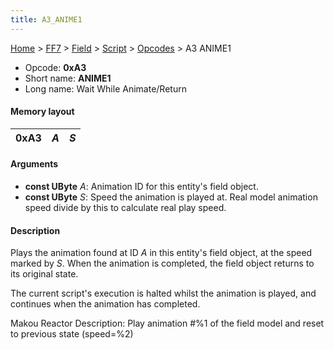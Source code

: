 ```yaml
---
title: A3_ANIME1
---
```


[Home](../../../../index.md) > [FF7](../../../../FF7.md) > [Field](../../../Field.md) > [Script](../../Script.md) > [Opcodes](../Opcodes.md) > A3 ANIME1

-   Opcode: **0xA3**
-   Short name: **ANIME1**
-   Long name: Wait While Animate/Return

#### Memory layout

| 0xA3 | *A* | *S* |
|------|-----|-----|

#### Arguments

-   **const UByte** *A*: Animation ID for this entity's field object.
-   **const UByte** *S*: Speed the animation is played at. Real model animation speed divide by this to calculate real play speed.

#### Description

Plays the animation found at ID *A* in this entity's field object, at the speed marked by *S*. When the animation is completed, the field object returns to its original state.

The current script's execution is halted whilst the animation is played, and continues when the animation has completed.

Makou Reactor Description: Play animation \#%1 of the field model and reset to previous state (speed=%2)
